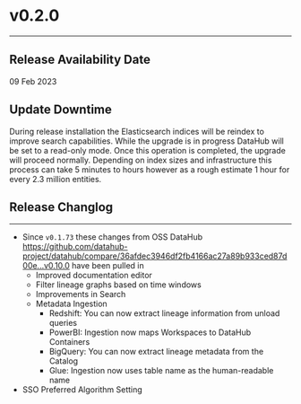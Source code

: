 # v0.2.0

---

## Release Availability Date

09 Feb 2023

## Update Downtime

During release installation the Elasticsearch indices will be reindex to improve search capabilities. While the upgrade is in progress
DataHub will be set to a read-only mode. Once this operation is completed, the upgrade will proceed normally. Depending on index sizes and
infrastructure this process can take 5 minutes to hours however as a rough estimate 1 hour for every 2.3 million entities.

## Release Changlog

---

- Since `v0.1.73` these changes from OSS DataHub https://github.com/datahub-project/datahub/compare/36afdec3946df2fb4166ac27a89b933ced87d00e...v0.10.0 have been pulled in
  - Improved documentation editor
  - Filter lineage graphs based on time windows
  - Improvements in Search
  - Metadata Ingestion
    - Redshift: You can now extract lineage information from unload queries
    - PowerBI: Ingestion now maps Workspaces to DataHub Containers
    - BigQuery: You can now extract lineage metadata from the Catalog
    - Glue: Ingestion now uses table name as the human-readable name
- SSO Preferred Algorithm Setting
